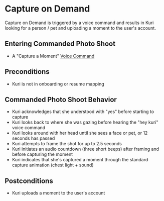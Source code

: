 # Capture on Demand
Capture on Demand is triggered by a voice command and results in Kuri looking for a person / pet and uploading a moment to the user's account.

## Entering Commanded Photo Shoot
* A "Capture a Moment" [Voice Command](listening.md)

## Preconditions
* Kuri is not in onboarding or resume mapping

## Commanded Photo Shoot Behavior
* Kuri acknowledges that she understood with "yes" before starting to capture
* Kuri looks back to where she was gazing before hearing the "hey kuri" voice command
* Kuri looks around with her head until she sees a face or pet, or 12 seconds has passed
* Kuri attempts to frame the shot for up to 2.5 seconds
* Kuri initiates an audio countdown (three short beeps) after framing and before capturing the moment
* Kuri indicates that she's captured a moment through the standard capture animation (chest light + sound)

## Postconditions
* Kuri uploads a moment to the user's account
